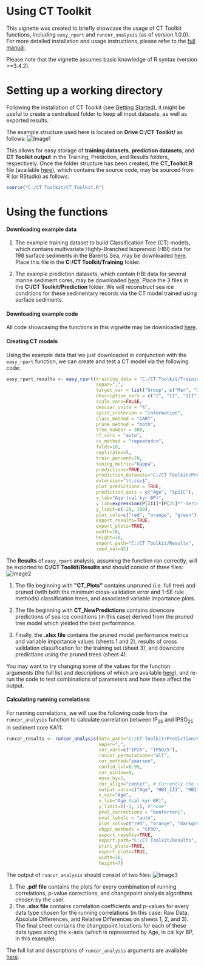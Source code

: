 # Using CT Toolkit
This vignette was created to briefly showcase the usage of CT Toolkit functions, including `easy_rpart` and `runcor_analysis` (as of version 1.0.0). For more detailed installation and usage instructions, please refer to the [full manual](https://github.com/Deniz-Koseoglu/CT-Toolkit/blob/master/README.md).

Please note that the vignette assumes basic knowledge of R syntax (version >=3.4.2).

# Setting up a working directory
Following the installation of CT Toolkit (see [Getting Started](https://github.com/Deniz-Koseoglu/CT-Toolkit#getting-started)), it might be useful to create a centralised folder to keep all input datasets, as well as exported results.

The example structure used here is located on **Drive C:/CT Toolkit/** as follows:
![Image1](https://image.ibb.co/dMh7Ne/Untitled.png)

This allows for easy storage of **training datasets**, **prediction datasets**, and **CT Toolkit output** in the Training, Prediction, and Results folders, respectively.
Once the folder structure has been created, the **CT_Toolkit.R** file (available [here]()), which contains the source code, may be sourced from R (or RStudio) as follows:
```r
source("C:/CT Toolkit/CT_Toolkit.R")
```

# Using the functions
#### Downloading example data
1. The example training dataset to build Classification Tree (CT) models, which contains multivariate Highly-Branched Isoprenoid (HBI) data for 198 surface sediments in the Barents Sea, may be downloaded [here](). Place this file in the **C:/CT Toolkit/Training** folder.

2. The example prediction datasets, which contain HBI data for several marine sediment cores, may be downloaded [here](). Place the 3 files in the **C:/CT Toolkit/Prediction** folder. We will reconstruct sea ice conditions for these sedimentary records via the CT model trained using surface sediments.

#### Downloading example code
All code showcasing the functions in this vignette may be downloaded [here]().

#### Creating CT models
Using the example data that we just downloaded in conjunction with the `easy_rpart` function, we can create and test a CT model via the following code:
```r
easy_rpart_results <- easy_rpart(training_data = "C:/CT Toolkit/Training/BS_surface_seds.csv",
                                 separ=",",
                                 target_var = list("Group", c("Mar", "Int", "Ext")),
                                 descriptive_vars = c("I", "II", "III", "IV"),
                                 scale_vars=FALSE,
                                 descvar_units = "%",
                                 split_criterion = "information",
                                 class_method = "CART",
                                 prune_method = "both",
                                 tree_number = 300,
                                 rf_vars = "auto",
                                 cv_method = "repeatedcv",
                                 folds=10,
                                 replicates=5,
                                 train_percent=70,
                                 tuning_metric="Kappa",
                                 predictions=TRUE,
                                 prediction_datasets="C:/CT Toolkit/Prediction",
                                 extension="\\.csv$",
                                 plot_predictions = TRUE,
                                 prediction_axis = c("Age", "SpSIC"),
                                 x_lab="Age (cal kyr BP)",
                                 y_lab=expression(P[III]*IP[25]*"-derived SpSIC (%)"),
                                 y_limit=c(-20, 100),
                                 plot_cols=c("red", "orange", "green"),
                                 export_results=TRUE,
                                 export_plots=TRUE,
                                 width=10,
                                 height=10,
                                 export_path="C:/CT Toolkit/Results",
                                 seed_val=42)
```
The **Results** of `easy_rpart` analysis, assuming the function ran correctly, will be exported to **C:/CT Toolkit/Results** and should consist of three files:
![Image2](https://image.ibb.co/f85N5z/Untitled2.png)

1. The file beginning with **"CT_Plots"** contains unpruned (i.e. full tree) and pruned (with both the minimum cross-validation error and 1-SE rule methods) classification trees, and associated variable importance plots.

2. The file beginning with **CT_NewPredictions** contains downcore predictions of sea ice conditions (in this case) derived from the pruned tree model which yielded the best performance.

3. Finally, the **.xlsx file** contains the pruned model performance metrics and variable importance values (sheets 1 and 2), results of cross validation classification for the training set (sheet 3), and downcore predictions using the pruned trees (sheet 4).

You may want to try changing some of the values for the function arguments (the full list and descriptions of which are available [here]()), and re-run the code to test combinations of parameters and how these affect the output.

#### Calculating running correlations
For running correlations, we will use the following code from the `runcor_analysis` function to calculate correlation between IP<sub>25</sub> and IPSO<sub>25</sub> in sediment core KA11:
```r
runcor_results <- runcor_analysis(data_path="C:/CT Toolkit/Prediction/KA11.csv",
                                  separ=",",
                                  cor_vars=c("IP25", "IPSO25"),
                                  runcor_permutations="all",
                                  cor_method="pearson",
                                  confid_lvl=0.95,
                                  cor_window=9,
                                  move_by=1,
                                  cor_align="center", # Currently the only option implemented!
                                  output_vars=c("Age", "HBI_III", "HBI_IV", "SpSIC"),
                                  x_var="Age",
                                  x_lab="Age (cal kyr BP)",
                                  y_limit=c(-1, 1), #"none"
                                  pval_corrections = "bonferroni",
                                  pval_labels = "auto",
                                  plot_cols=c("red", "orange", "darkgreen", "black"),
                                  chgpt_methods = "CP3O",
                                  export_results=TRUE,
                                  export_path="C:/CT Toolkit/Results",
                                  print_plots=TRUE,
                                  export_plots=TRUE,
                                  width=10,
                                  height=7)

```
The output of `runcor_analysis` should consist of two files:
![Image3](https://image.ibb.co/i05rXe/Untitled3.png)

1. The **.pdf file** contains the plots for every combination of running correlations, p-value corrections, and changepoint analysis algorithms chosen by the user.
2. The **.xlsx file** contains correlation coefficients and p-values for every data type chosen for the running correlations (in this case: Raw Data, Absolute Differences, and Relative Differences on sheets 1, 2, and 3). The final sheet contains the changepoint locations for each of these data types along the x-axis (which is represented by Age, in cal kyr BP, in this example).

The full list and descriptions of `runcor_analysis` arguments are available [here]().
